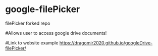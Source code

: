 # google-filePicker
filePicker forked repo

#Allows user to access google drive documents!

#Link to website example
https://dragomir2020.github.io/googleDrive-filePicker/
